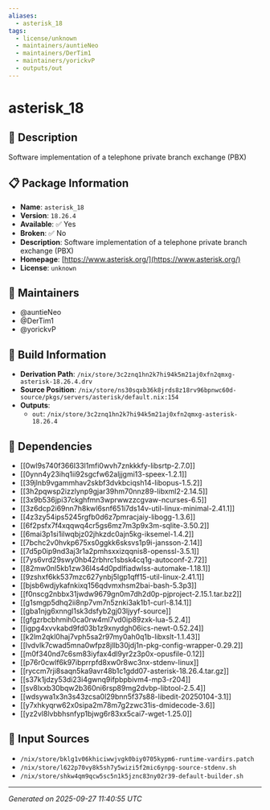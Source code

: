 ```yaml
---
aliases:
  - asterisk_18
tags:
  - license/unknown
  - maintainers/auntieNeo
  - maintainers/DerTim1
  - maintainers/yorickvP
  - outputs/out
---
```


# asterisk_18

## 📝 Description

Software implementation of a telephone private branch exchange (PBX)

## 📋 Package Information

- **Name**: `asterisk_18`
- **Version**: `18.26.4`
- **Available**: ✅ Yes
- **Broken**: ✅ No
- **Description**: Software implementation of a telephone private branch exchange (PBX)
- **Homepage**: [https://www.asterisk.org/](https://www.asterisk.org/)
- **License**: `unknown`
## 👥 Maintainers

- @auntieNeo
- @DerTim1
- @yorickvP


## 🔧 Build Information

- **Derivation Path**: `/nix/store/3c2znq1hn2k7hi94k5m21aj0xfn2qmxg-asterisk-18.26.4.drv`
- **Source Position**: `/nix/store/ns30sqxb36k8jrds8z18rv96bpnwc60d-source/pkgs/servers/asterisk/default.nix:154`
- **Outputs**:
  - `out`:  `/nix/store/3c2znq1hn2k7hi94k5m21aj0xfn2qmxg-asterisk-18.26.4`

## 🔗 Dependencies

- [[0wl9s740f366l33l1mfi0wvh7znkkkfy-libsrtp-2.7.0]]
- [[0ynn4y23ihq1ii92sgcfw62aljjgmi13-speex-1.2.1]]
- [[39jlnb9vgammhav2skbf3dvkbciqsh14-libopus-1.5.2]]
- [[3h2pqwsp2izzlynp9gjar39hm70nnz89-libxml2-2.14.5]]
- [[3x9b536jpi37ckghfmn3wprwwzzcgvaw-ncurses-6.5]]
- [[3z6dcp2i69nn7h8kwl6snf651i7ds14v-util-linux-minimal-2.41.1]]
- [[4z3zy54ips5245rgfb0d6z7pmracjaiy-libogg-1.3.6]]
- [[6f2psfx7f4xqqwq4cr5gs6mz7m3p9x3m-sqlite-3.50.2]]
- [[6mai3p1si1ilwqbjz02jhkzdc0ajn5kg-iksemel-1.4.2]]
- [[7bchc2v0hvkp675xs0ggkk6sksvs1p9i-jansson-2.14]]
- [[7d5p0ip9nd3aj3r1a2pmhsxxizqqnis8-openssl-3.5.1]]
- [[7ys6vrd29swy0hb42rbhrc1sbsk4cq1g-autoconf-2.72]]
- [[82mw0nl5kb1zw36l4s4d0pdlfiadwlss-automake-1.18.1]]
- [[9zshxf6kk537mzc627ynbj5lgp1qff15-util-linux-2.41.1]]
- [[bjsb6wdjykafnkixq156qdvmxhsm2bai-bash-5.3p3]]
- [[f0nscg2nbbx31jwdw9679gn0m7dh2d0p-pjproject-2.15.1.tar.bz2]]
- [[g1smgp5dhq2ii8np7vm7n5znki3ak1b1-curl-8.14.1]]
- [[gba1njg6xnngl1sk3dsfyb2gj03ljyyf-source]]
- [[gfgzrbcbhmih0ca0rw4ml7vd0ip89zxk-lua-5.2.4]]
- [[igpg4xvvkabd9fd03b1z9xnydgh06ics-newt-0.52.24]]
- [[k2lm2qkl0haj7vph5sa2r97my0ah0q1b-libxslt-1.1.43]]
- [[lvdvlk7cwad5mna0wfpz8jllb30jdj1n-pkg-config-wrapper-0.29.2]]
- [[m0f340nd7c6sm83iyfax4dl9yr2z3p0x-opusfile-0.12]]
- [[p76r0cwlf6k97ibprrpfd8xw0r8wc3nx-stdenv-linux]]
- [[ryccm7rji8saqn5ka9avr48b1c1gdd07-asterisk-18.26.4.tar.gz]]
- [[s37k1jdzy53di23i4gwnq9ifpbpbivm4-mp3-r204]]
- [[sv8lxxb30bqw2b360ni6rsp89mg2dvbp-libtool-2.5.4]]
- [[wdsywa1x3n3s43zcsa0l29bnn5f37s88-libedit-20250104-3.1]]
- [[y7xhkyqrw62x0sipa2m78m7g2zwc31is-dmidecode-3.6]]
- [[yz2vl8lvbbhsnfyp1bjwg6r83xx5cai7-wget-1.25.0]]

## 📁 Input Sources

- `/nix/store/bklg1v06khiciwwjvgk0biy0705kypm6-runtime-vardirs.patch`
- `/nix/store/l622p70vy8k5sh7y5wizi5f2mic6ynpg-source-stdenv.sh`
- `/nix/store/shkw4qm9qcw5sc5n1k5jznc83ny02r39-default-builder.sh`

---
*Generated on 2025-09-27 11:40:55 UTC*
